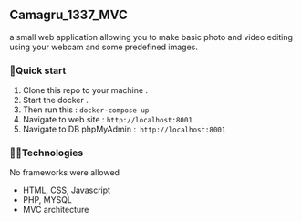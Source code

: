 
## Camagru_1337_MVC

a small web application allowing you to make basic photo and video editing using your webcam and some predefined images.

### 🚀Quick start

1. Clone this repo to your machine .
2. Start the docker .
3. Then run this :
``` docker-compose up ```
4. Navigate to web site : ``` http://localhost:8001 ```
5. Navigate to DB phpMyAdmin :``` http://localhost:8001```
### 👨‍💻Technologies

No frameworks were allowed

 - HTML, CSS, Javascript 
 - PHP, MYSQL
 - MVC architecture
